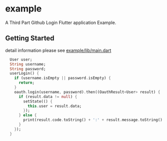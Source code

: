 # example

A Third Part Github Login Flutter application Example.

## Getting Started
detail information please see [example/lib/main.dart](lib/main.dart)

```dart
  User user;
  String username;
  String password;
  userLogin() {
    if (username.isEmpty || password.isEmpty) {
      return;
    }
    oauth.login(username, password).then((OauthResult<User> result) {
      if (result.data != null) {
        setState(() {
          this.user = result.data;
        });
      } else {
        print(result.code.toString() + ':' + result.message.toString() ?? '');
      }
    });
  }
```
